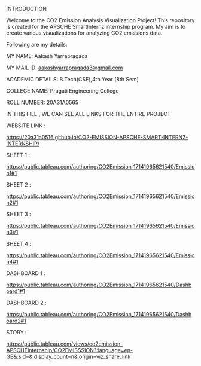 INTRODUCTION

Welcome to the CO2 Emission Analysis Visualization Project! This repository is created for the APSCHE SmartInternz internship program. My aim is to create various visualizations for analyzing CO2 emissions data.

Following are my details:

MY NAME: Aakash Yarrapragada

MY MAIL ID: aakashyarrapragada3@gmail.com

ACADEMIC DETAILS: B.Tech(CSE),4th Year (8th Sem)

COLLEGE NAME: Pragati Engineering College

ROLL NUMBER: 20A31A0565

IN THIS FILE , WE CAN SEE ALL LINKS FOR THE ENTIRE PROJECT

WEBSITE LINK :

https://20a31a0516.github.io/CO2-EMISSION-APSCHE-SMART-INTERNZ-INTERNSHIP/

SHEET 1 :

https://public.tableau.com/authoring/CO2Emission_17141965621540/Emission1#1

SHEET 2 :

https://public.tableau.com/authoring/CO2Emission_17141965621540/Emission2#1

SHEET 3 :

https://public.tableau.com/authoring/CO2Emission_17141965621540/Emission3#1

SHEET 4 :

https://public.tableau.com/authoring/CO2Emission_17141965621540/Emission4#1

DASHBOARD 1 :

https://public.tableau.com/authoring/CO2Emission_17141965621540/Dashboard1#1

DASHBOARD 2 :

https://public.tableau.com/authoring/CO2Emission_17141965621540/Dashboard2#1

STORY :

https://public.tableau.com/views/co2emission-APSCHEInternship/CO2EMISSSION?:language=en-GB&:sid=&:display_count=n&:origin=viz_share_link
